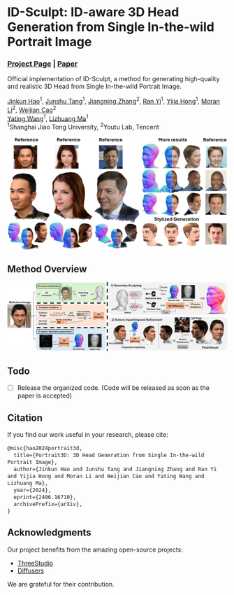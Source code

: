 # ID-Sculpt: ID-aware 3D Head Generation from Single In-the-wild Portrait Image

### [Project Page](https://jinkun-hao.github.io/ID-Sculpt/) | [Paper](https://arxiv.org/abs/2406.16710)

Official implementation of ID-Sculpt, a method for generating high-quality and realistic 3D Head from Single In-the-wild Portrait Image.


[Jinkun Hao](https://github.com/jinkun-hao/Portrait3D)<sup>1</sup>,
[Junshu Tang](https://junshutang.github.io/)<sup>1</sup>,
[Jiangning Zhang](https://zhangzjn.github.io/)<sup>2</sup>,
[Ran Yi](https://yiranran.github.io/)<sup>1</sup>,
[Yijia Hong](https://github.com/jinkun-hao/Portrait3D)<sup>1</sup>,
[Moran Li](https://github.com/jinkun-hao/Portrait3D)<sup>2</sup>,
[Weijian Cao](https://github.com/jinkun-hao/Portrait3D)<sup>2</sup><br>
[Yating Wang](https://github.com/jinkun-hao/Portrait3D)<sup>1</sup>,
[Lizhuang Ma](https://github.com/jinkun-hao/Portrait3D)<sup>1</sup><br>
<sup>1</sup>Shanghai Jiao Tong University, <sup>2</sup>Youtu Lab, Tencent

<p align="center">
    <img src='static\teaser.png' width="800">
</p>


## Method Overview
<p align="center">
    <img src="static\framework.png">
</p>

## Todo

- [ ] Release the organized code. (Code will be released as soon as the paper is accepted)

## Citation
If you find our work useful in your research, please cite:
```
@misc{hao2024portrait3d,
  title={Portrait3D: 3D Head Generation from Single In-the-wild Portrait Image}, 
  author={Jinkun Hao and Junshu Tang and Jiangning Zhang and Ran Yi and Yijia Hong and Moran Li and Weijian Cao and Yating Wang and Lizhuang Ma},
  year={2024},
  eprint={2406.16710},
  archivePrefix={arXiv},
}
```

## Acknowledgments

Our project benefits from the amazing open-source projects:

- [ThreeStudio](https://github.com/threestudio-project/threestudio)
- [Diffusers](https://huggingface.co/docs/diffusers/index)

We are grateful for their contribution.